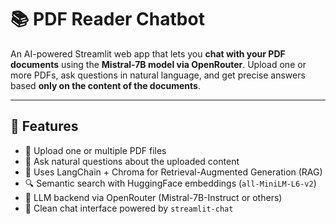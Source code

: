 # 📚 PDF Reader Chatbot

An AI-powered Streamlit web app that lets you **chat with your PDF documents** using the **Mistral-7B model via OpenRouter**. Upload one or more PDFs, ask questions in natural language, and get precise answers based **only on the content of the documents**.

---

## 🚀 Features

- 📄 Upload one or multiple PDF files
- 🤖 Ask natural questions about the uploaded content
- 🧠 Uses LangChain + Chroma for Retrieval-Augmented Generation (RAG)
- 🔍 Semantic search with HuggingFace embeddings (`all-MiniLM-L6-v2`)
- 🔗 LLM backend via OpenRouter (Mistral-7B-Instruct or others)
- 💬 Clean chat interface powered by `streamlit-chat`
